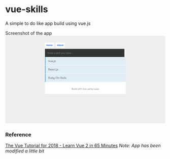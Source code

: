 # vue-skills
A simple to do like app build using vue.js

Screenshot of the app
![screenshot](screenshot.png)

### Reference
[The Vue Tutorial for 2018 - Learn Vue 2 in 65 Minutes](https://www.youtube.com/watch?v=78tNYZUS-ps)
*Note: App has been modified a little bit*

